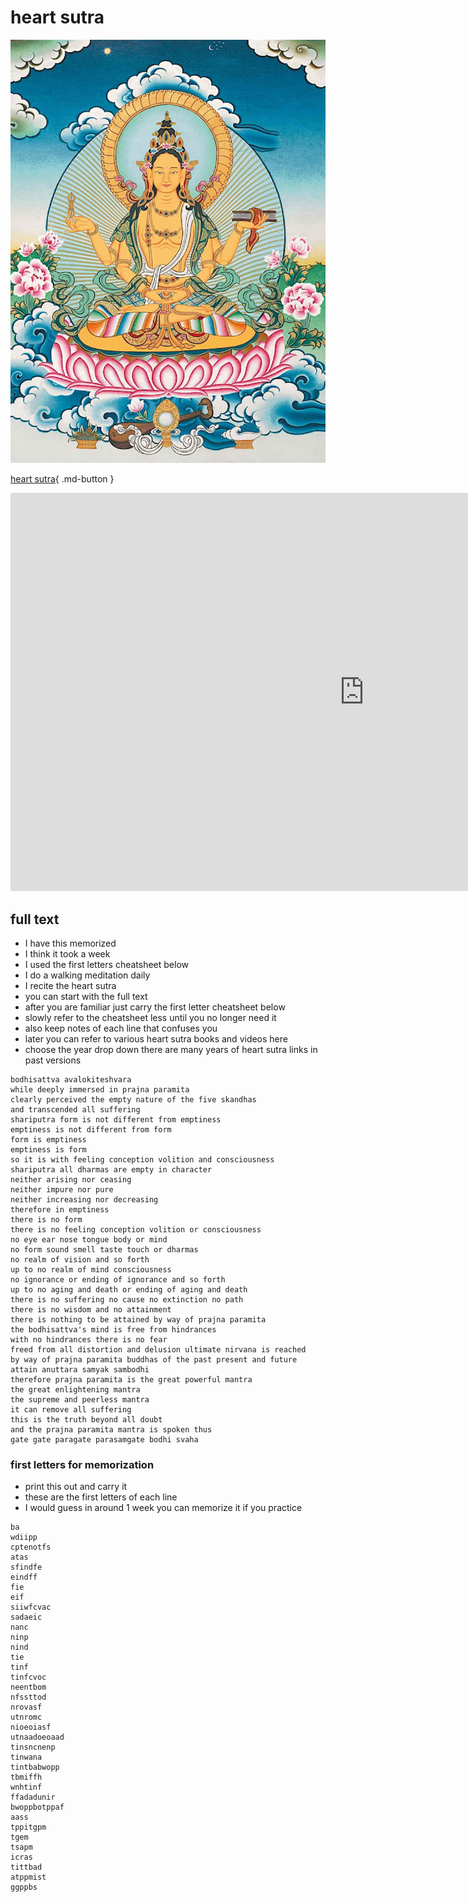 # heart sutra

![pp](images/Prajnaparamita-with-four-arms-Buddhism.jpg)

[heart sutra](html/heartsutra.html){ .md-button }

<iframe width="1131" height="637" src="https://www.youtube.com/embed/_p1_RZpCQos" title="𝐓𝐡𝐞 𝐇𝐞𝐚𝐫𝐭 𝐒𝐮𝐭𝐫𝐚 ~  Prajñāpāramitā  ~ The Perfection of Wisdom" frameborder="0" allow="accelerometer; autoplay; clipboard-write; encrypted-media; gyroscope; picture-in-picture; web-share" referrerpolicy="strict-origin-when-cross-origin" allowfullscreen></iframe>

## full text

- I have this memorized
- I think it took a week
- I used the first letters cheatsheet below
- I do a walking meditation daily
- I recite the heart sutra
- you can start with the full text
- after you are familiar just carry the first letter cheatsheet below
- slowly refer to the cheatsheet less until you no longer need it
- also keep notes of each line that confuses you
- later you can refer to various heart sutra books and videos here
- choose the year drop down there are many years of heart sutra links in past versions

```text
bodhisattva avalokiteshvara
while deeply immersed in prajna paramita
clearly perceived the empty nature of the five skandhas
and transcended all suffering
shariputra form is not different from emptiness
emptiness is not different from form
form is emptiness
emptiness is form
so it is with feeling conception volition and consciousness
shariputra all dharmas are empty in character
neither arising nor ceasing
neither impure nor pure
neither increasing nor decreasing
therefore in emptiness
there is no form
there is no feeling conception volition or consciousness
no eye ear nose tongue body or mind
no form sound smell taste touch or dharmas
no realm of vision and so forth
up to no realm of mind consciousness
no ignorance or ending of ignorance and so forth
up to no aging and death or ending of aging and death
there is no suffering no cause no extinction no path
there is no wisdom and no attainment
there is nothing to be attained by way of prajna paramita
the bodhisattva's mind is free from hindrances
with no hindrances there is no fear
freed from all distortion and delusion ultimate nirvana is reached
by way of prajna paramita buddhas of the past present and future 
attain anuttara samyak sambodhi
therefore prajna paramita is the great powerful mantra
the great enlightening mantra
the supreme and peerless mantra
it can remove all suffering
this is the truth beyond all doubt
and the prajna paramita mantra is spoken thus
gate gate paragate parasamgate bodhi svaha
```

### first letters for memorization

- print this out and carry it
- these are the first letters of each line
- I would guess in around 1 week you can memorize it if you practice

```text
ba
wdiipp
cptenotfs
atas
sfindfe
eindff
fie
eif
siiwfcvac
sadaeic
nanc
ninp
nind
tie
tinf
tinfcvoc
neentbom
nfssttod
nrovasf
utnromc
nioeoiasf
utnaadoeoaad
tinsncnenp
tinwana
tintbabwopp
tbmiffh
wnhtinf
ffadadunir
bwoppbotppaf
aass
tppitgpm
tgem
tsapm
icras
tittbad
atppmist
ggppbs
```
